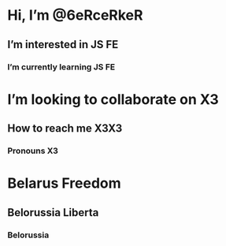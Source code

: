 # Hi, I’m @6eRceRkeR
## I’m interested in JS FE
### I’m currently learning JS FE
# I’m looking to collaborate on X3
## How to reach me X3X3
### Pronouns X3
# Belarus Freedom
## Belorussia Liberta
### Belorussia